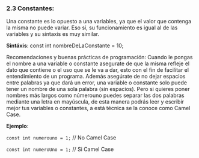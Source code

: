 ### 2.3 Constantes: 

Una constante es lo opuesto a una variables, ya que el valor que contenga la misma no puede variar. Eso sí, su funcionamiento es igual al de las variables y su sintaxis es muy similar. 

**Sintáxis**: const int nombreDeLaConstante = 10;

Recomendaciones y buenas prácticas de programación: Cuando le pongas el nombre a una variable o constante asegurate de que la misma refleje el dato que contiene o el uso que se le va a dar, esto con el fin de facilitar el entendimiento de un programa. Además asegúrate de no dejar espacios entre palabras ya que dará un error, una variable o constante solo puede tener un nombre de una sola palabra (sin espacios). Pero si quieres poner nombres más largos como númerouno puedes separar las dos palabras mediante una letra en mayúscula, de esta manera podrás leer y escribir mejor tus variables o constantes, a está técnica se la conoce como Camel Case.

**Ejemplo**:

`const int numerouno = 1;`         // No Camel Case

`const int numeroUno = 1;`         // Si Camel Case